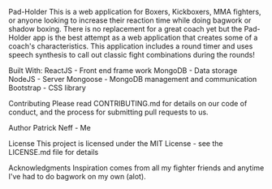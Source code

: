 Pad-Holder
This is  a web application for Boxers, Kickboxers, MMA fighters, or anyone looking to increase their reaction time while doing bagwork or shadow boxing. There is no replacement for a great coach yet but the Pad-Holder app is the best attempt as a web application that creates some of a coach's characteristics. This application includes a round timer and uses speech synthesis to call out classic fight combinations during the rounds!

Built With:
ReactJS - Front end frame work
MongoDB - Data storage
NodeJS - Server
Mongoose - MongoDB management and communication
Bootstrap - CSS library

Contributing
Please read CONTRIBUTING.md for details on our code of conduct, and the process for submitting pull requests to us.

Author
Patrick Neff - Me

License
This project is licensed under the MIT License - see the LICENSE.md file for details

Acknowledgments
Inspiration comes from all my fighter friends and anytime I've had to do bagwork on my own (alot).
